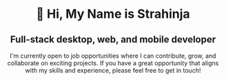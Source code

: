 <div align="center">

# 👋 Hi, My Name is Strahinja

## Full-stack desktop, web, and mobile developer
 
I'm currently open to job opportunities where I can contribute, grow, and collaborate on exciting projects. If you have a great opportunity that aligns with my skills and experience, please feel free to get in touch!

</div>

